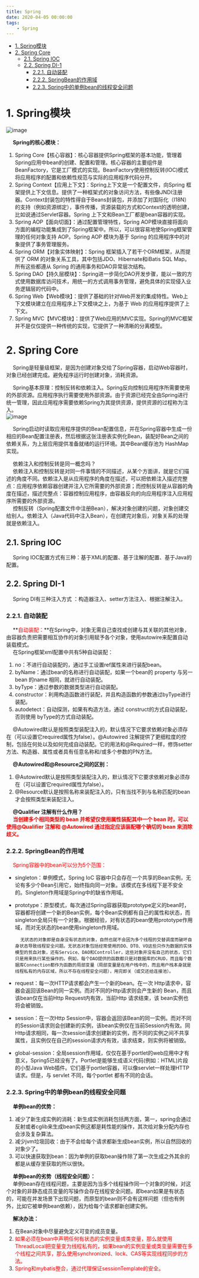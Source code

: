 ```yaml
---
title: Spring 
date: 2020-04-05 00:00:00
tags:
    - Spring
---
```


<!-- TOC -->

- [1. Spring模块](#1-spring模块)
- [2. Spring Core](#2-spring-core)
    - [2.1. Spring IOC](#21-spring-ioc)
    - [2.2. Spring DI-1](#22-spring-di-1)
        - [2.2.1. 自动装配](#221-自动装配)
        - [2.2.2. SpringBean的作用域](#222-springbean的作用域)
        - [2.2.3. Spring中的单例bean的线程安全问题](#223-spring中的单例bean的线程安全问题)

<!-- /TOC -->

# 1. Spring模块  
![image](https://gitee.com/wt1814/pic-host/raw/master/images/SSM/Spring/spring-1.png)  

&emsp; **Spring的核心模块：**
1. Spring Core【核心容器】：核心容器提供Spring框架的基本功能，管理着Spring应用中bean的创建、配置和管理。核心容器的主要组件是BeanFactory，它是工厂模式的实现。BeanFactory使用控制反转(IOC)模式将应用程序的配置和依赖性规范与实际的应用程序代码分开。  
2. Spring Context【应用上下文】：Spring上下文是一个配置文件，向Spring 框架提供上下文信息。提供了一种框架式的对象访问方法，有些像JNDI注册器。Context封装包的特性得自于Beans封装包，并添加了对国际化（I18N）的支持（例如资源绑定），事件传播，资源装载的方式和Context的透明创建，比如说通过Servlet容器。Spring 上下文和Bean工厂都是bean容器的实现。  
3. Spring AOP【面向切面】：通过配置管理特性，Spring AOP模块直接将面向方面的编程功能集成到了Spring框架中。所以，可以很容易地使Spring框架管理的任何对象支持 AOP。Spring AOP 模块为基于 Spring 的应用程序中的对象提供了事务管理服务。  
4. Spring ORM【对象实体映射】：Spring 框架插入了若干个ORM框架，从而提供了 ORM 的对象关系工具，其中包括JDO、Hibernate和iBatis SQL Map。所有这些都遵从 Spring 的通用事务和DAO异常层次结构。  
5. Spring DAO【持久层模块】：Spring进一步简化DAO开发步骤，能以一致的方式使用数据库访问技术，用统一的方式调用事务管理，避免具体的实现侵入业务逻辑层的代码中。  
6. Spring Web【Web模块】：提供了基础的针对Web开发的集成特性。Web上下文模块建立在应用程序上下文模块之上，为基于 Web 的应用程序提供了上下文。  
7. Spring MVC【MVC模块】：提供了Web应用的MVC实现。Spring的MVC框架并不是仅仅提供一种传统的实现，它提供了一种清晰的分离模型。  

# 2. Spring Core  
 
&emsp; Spring是轻量级框架，是因为创建对象交给了Spring容器，启动Web容器时，对象已经创建完成。避免程序运行时创建对象，消耗资源。  

&emsp; Spring基本原理：控制反转和依赖注入。Spring反向控制应用程序所需要使用的外部资源。应用程序执行需要使用外部资源。由于资源已经完全由Spring进行统一管理，因此应用程序需要依赖Spring为其提供资源，提供资源的过程称为注入。  
![image](https://gitee.com/wt1814/pic-host/raw/master/images/SSM/Spring/spring-2.png)  

&emsp; Spring启动时读取应用程序提供的Bean配置信息，并在Spring容器中生成一份相应的Bean配置注册表，然后根据这张注册表实例化Bean，装配好Bean之间的依赖关系，为上层应用提供准备就绪的运行环境。其中Bean缓存池为 HashMap实现。  

&emsp; 依赖注入和控制反转是同一概念吗？  
&emsp; 依赖注入和控制反转是对同一件事情的不同描述，从某个方面讲，就是它们描述的角度不同。依赖注入是从应用程序的角度在描述，可以把依赖注入描述完整点：应用程序依赖容器创建并注入它所需要的外部资源；而控制反转是从容器的角度在描述，描述完整点：容器控制应用程序，由容器反向的向应用程序注入应用程序所需要的外部资源。  
&emsp; 控制反转（Spring配置文件中注册Bean），解决对象创建的问题，对象创建交给别人。依赖注入（Java代码中注入Bean），在创建完对象后，对象关系的处理就是依赖注入。  

## 2.1. Spring IOC  
&emsp; Spring IOC配置方式有三种：基于XML的配置、基于注解的配置、基于Java的配置。  

## 2.2. Spring DI-1
<!-- 
详解依赖注入与自动装配
https://www.cnblogs.com/zhuwoyao88/p/6596295.html
Spring中的三种依赖注入和三种Bean装配方式
https://blog.csdn.net/q1937915896/article/details/88178558?utm_medium=distribute.pc_aggpage_search_result.none-task-blog-2~all~first_rank_v2~rank_v25-1-88178558.nonecase
-->

&emsp; Spring DI有三种注入方式 ：构造器注入、setter方法注入、根据注解注入。  



### 2.2.1. 自动装配  
&emsp; **<font color = "red">自动装配：</font>**在Spring中，对象无需自己查找或创建与其关联的其他对象，由容器负责把需要相互协作的对象引用赋予各个对象，使用autowire来配置自动装载模式。  
&emsp; 在Spring框架xml配置中共有5种自动装配：
1. no：不进行自动装配的，通过手工设置ref属性来进行装配bean。  
2. byName：通过bean的名称进行自动装配，如果一个bean的 property 与另一bean 的name 相同，就进行自动装配。   
3. byType：通过参数的数据类型进行自动装配。  
4. constructor：利用构造函数进行装配，并且构造函数的参数通过byType进行装配。  
5. autodetect：自动探测，如果有构造方法，通过 construct的方式自动装配，否则使用 byType的方式自动装配。  

&emsp; @Autowired默认是按照类型装配注入的，默认情况下它要求依赖对象必须存在（可以设置它required属性为false）。@Autowired 注解提供了更细粒度的控制，包括在何处以及如何完成自动装配。它的用法和@Required一样，修饰setter方法、构造器、属性或者具有任意名称和/或多个参数的PN方法。  

&emsp; **@Autowired和@Resource之间的区别：**  
1. @Autowired默认是按照类型装配注入的，默认情况下它要求依赖对象必须存在（可以设置它required属性为false）。
2. @Resource默认是按照名称来装配注入的，只有当找不到与名称匹配的bean才会按照类型来装配注入。  

&emsp; **@Qualifier 注解有什么作用？**  
&emsp; **<font color = "red">当创建多个相同类型的 bean 并希望仅使用属性装配其中一个 bean 时，可以使用@Qualifier 注解和 @Autowired 通过指定应该装配哪个确切的 bean 来消除歧义。</font>**    

### 2.2.2. SpringBean的作用域  
&emsp; <font color = "red">Spring容器中的bean可以分为5个范围：</font>  
* singleton：单例模式，Spring IoC 容器中只会存在一个共享的Bean实例，无论有多少个Bean引用它，始终指向同一对象。该模式在多线程下是不安全的。Singleton作用域是Spring中的缺省作用域。  
* prototype：原型模式，每次通过Spring容器获取prototype定义的bean时，容器都将创建一个新的Bean实例，每个Bean实例都有自己的属性和状态，而 singleton全局只有一个对象。根据经验，对有状态的bean使用prototype作用域，而对无状态的bean使用singleton作用域。  

        无状态的对象即是自身没有状态的对象，自然也就不会因为多个线程的交替调度而破坏自身状态导致线程安全问题。无状态对象包括经常使用的DO、DTO、VO这些只作为数据的实体模型的贫血对象，还有Service、DAO和Controller，这些对象并没有自己的状态，它们只是用来执行某些操作的。例如，每个DAO提供的函数都只是对数据库的CRUD，而且每个数据库Connection都作为函数的局部变量（局部变量是在用户栈中的，而且用户栈本身就是线程私有的内存区域，所以不存在线程安全问题），用完即关（或交还给连接池）。

* request：每一次HTTP请求都会产生一个新的bean。在一次 Http请求中，容器会返回该Bean的同一实例。而对不同的Http请求则会产生新的 Bean，而且该bean仅在当前Http Request内有效，当前Http 请求结束，该 bean实例也将会被销毁。  
* session：在一次Http Session中，容器会返回该Bean的同一实例。而对不同的Session请求则会创建新的实例，该bean实例仅在当前Session内有效。同Http请求相同，每一次session请求创建新的实例，而不同的实例之间不共享属性，且实例仅在自己的session请求内有效，请求结束，则实例将被销毁。  
* global-session：全局session作用域，仅仅在基于portlet的web应用中才有意义，Spring5已经没有了。Portlet是能够生成语义代码(例如：HTML)片段的小型Java Web插件。它们基于portlet容器，可以像servlet一样处理HTTP请求。但是，与 servlet 不同，每个portlet 都有不同的会话。  

### 2.2.3. Spring中的单例bean的线程安全问题  

&emsp; **单例bean的优势：**  
1. 减少了新生成实例的消耗：新生成实例消耗包括两方面，第一，spring会通过反射或者cglib来生成bean实例这都是耗性能的操作，其次给对象分配内存也会涉及复杂算法。  
2. 减少jvm垃圾回收：由于不会给每个请求都新生成bean实例，所以自然回收的对象少了。  
3. 可以快速获取到bean：因为单例的获取bean操作除了第一次生成之外其余的都是从缓存里获取的所以很快。  

&emsp; **单例bean的劣势（线程安全问题）：**  
&emsp; 单例bean存在线程问题，主要是因为当多个线程操作同一个对象的时候，对这个对象的非静态成员变量的写操作会存在线程安全问题。即bean如果是有状态的，可能在并发场景下出现问题，而原型的bean则不会有这样问题（但也有例外，比如它被单例bean依赖），因为给每个请求都新创建实例。  

&emsp; **解决办法：**  
1. 在Bean对象中尽量避免定义可变的成员变量。
2. <font color = "red">如果必须在bean中声明任何有状态的实例变量或类变量，那么就使用ThreadLocal把变量变为线程私有的，如果bean的实例变量或类变量需要在多个线程之间共享，那么使用synchronized、lock、CAS等实现线程同步的方法。</font>
3. <font color = "red">Spring和mybatis整合，通过代理保证sessionTemplate的安全。</font>  

